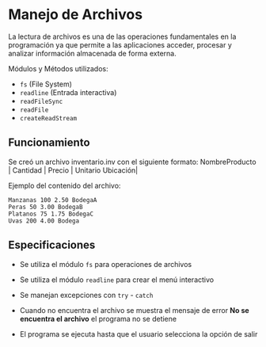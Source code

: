 # Manejo de Archivos
La lectura de archivos es una de las operaciones fundamentales en la programación ya que permite a las aplicaciones acceder, procesar y analizar información almacenada de forma externa. 

Módulos y Métodos utilizados: 
* ```fs``` (File System)
* ```readline``` (Entrada interactiva)
* ```readFileSync```
* ```readFile```
* ```createReadStream```


## Funcionamiento
Se creó un archivo inventario.inv con el siguiente formato: 
NombreProducto | Cantidad | Precio | Unitario Ubicación|

Ejemplo del contenido del archivo: 

```
Manzanas 100 2.50 BodegaA
Peras 50 3.00 BodegaB
Platanos 75 1.75 BodegaC
Uvas 200 4.00 Bodega
```

## Especificaciones
* Se utiliza el módulo ```fs``` para operaciones de archivos

* Se utiliza el módulo ```readline``` para crear el menú interactivo

* Se manejan excepciones con ```try``` - ```catch```

* Cuando no encuentra el archivo se muestra el mensaje de error __No se encuentra el archivo__ el programa no se detiene

* El programa se ejecuta hasta que el usuario selecciona la opción de salir